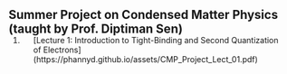 <h2 id="publications" style="margin: 2px 0px -15px;">Summer Project on Condensed Matter Physics (taught by Prof. Diptiman Sen)</h2>

<div class="publications">
<ol class="bibliography">

<li>
<div class="pub-row">

  <div class="col-sm-9" style="position: relative;padding-right: 15px;padding-left: 20px;">
   <div class="title">[Lecture 1: Introduction to Tight-Binding and Second Quantization of Electrons](https://phannyd.github.io/assets/CMP_Project_Lect_01.pdf)</div>
  </div>
</div>
</li>
  
<br>

</ol>
</div>
